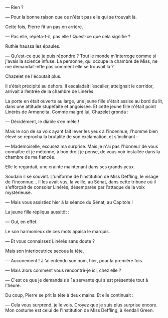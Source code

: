 — Rien ?

— Pour la bonne raison que ce n'était pas elle qui se trouvait là.

Cette fois, Pierre fit un pas en arrière.

— Pas elle, répéta-t-il, pas elle ! Quest-ce que cela signifie ?

Ruthie haussa les épaules.

— Qu'est-ce que je puis répondre ? Tout le monde m'interroge comme si j'avais la science infuse. La personne, qui occupe la chambre de Miss, ne me demandait-el1e pas comment elle se trouvait là ?

Chazelet ne l'écoutait plus.

Il s’était précipité au dehors. Il escaladait l’escalier, atteignait le corridor, arrivait à l’entrée de la chambre de Linérès.

La porte en était ouverte au large, une jeune fille s'était assise au bord du
lit, dans une attitude stupéfaite et angoissée. Et cette jeune fille n'était point Linérès de Armencita. Comme malgré lui, Chazelet gronda :

— Décidément, le diable s’en mêle !

Mais le son de sa voix ayant fait lever les yeux à l'incennue, l'homme bien élevé se reprocha la brutalité de son exclamation, et s'inclinant :

— Mademoiselle, excusez ma surprise. Mais je n'ai pas l'honneur de vous
connaître et je métonne, à bon droit je pense, de vous voir installée dans la
chambre de ma fiancée.

Elle le regardait, une crainte maintenant dans ses grands yeux.

Soudain il se souvint. L'uniforme de l'institution de Miss Deffling, le visage de l'inconnue... Il les avait vus, la veille, au Sénat, dans cette tribune où il s'efforçait de consoler Linérès, désemparée par l'attaque de la voix mystérieuse.

— Mais vous assistiez hier à la séance du Sénat, au Capitole !

La jeune fille répliqua aussitôt :

— Oui, en effet.

Le son harmonieux de ces mots apaisa le marquis.

— Et vous connaissez Linérès sans doute ?

Mais son interlocutrice secoua la tête.

— Aucunement ! J ‘ai entendu son nom, hier, pour la première fois.

— Mais alors comment vous rencontrè-je ici, chez elle ?

— C'est ce que je demandais à 1a servante qui s'est présentée tout à l'heure.

Du coup, Pierre se prit la tête à deux mains. Et elle continuait :

— Cela vous surprend, je le vois. Croyez que je suis plus surprise encore. Mon costume est celui de l'Institution de Miss Deffling, à Kendall Green.
